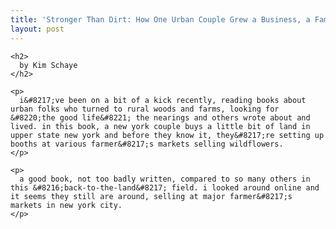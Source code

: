 ```yaml
---
title: 'Stronger Than Dirt: How One Urban Couple Grew a Business, a Family, and a New Way of Life from the Ground Up'
layout: post
---
```


<div class="powells">
  <txp:wm_powells_img isbn="060980975x " /></p> 
  
  <p>
    <txp:wm_powells_link isbn="060980975x " /></div> 
    
    <h2>
      by Kim Schaye
    </h2>
    
    <p>
      i&#8217;ve been on a bit of a kick recently, reading books about urban folks who turned to rural woods and farms, looking for &#8220;the good life&#8221; the nearings and others wrote about and lived. in this book, a new york couple buys a little bit of land in upper state new york and before they know it, they&#8217;re setting up booths at various farmer&#8217;s markets selling wildflowers.
    </p>
    
    <p>
      a good book, not too badly written, compared to so many others in this &#8216;back-to-the-land&#8217; field. i looked around online and it seems they still are around, selling at major farmer&#8217;s markets in new york city.
    </p>